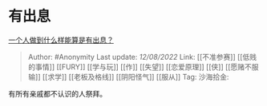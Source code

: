 # 有出息
[一个人做到什么样能算是有出息？](https://www.zhihu.com/question/40556138/answer/2614232643)

> Author: #Anonymity
> Last update: *12/08/2022*
> Link: [[不准参赛]] [[低贱的事情]] [[FURY]] [[学与玩]] [[作]] [[失望]] [[恋爱原理]] [[侠]] [[愿赌不服输]] [[求学]] [[老板及格线]] [[阴阳怪气]] [[服从]]
> Tag:
> 沙海拾金:

有所有亲戚都不认识的人祭拜。
